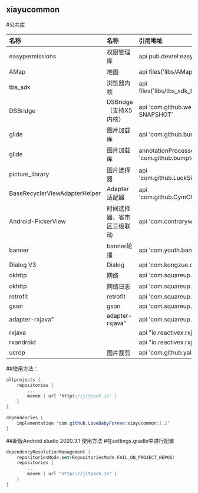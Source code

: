 ## xiayucommon
#公共库

| 名称                          | 名称                      | 引用地址                                                          |
|:------------------------------|:-------------------------|:------------------------------------------------------------------|
| easypermissions               | 权限管理库                | api pub.devrel:easypermissions:3.0.0                              |
| AMap                          | 地图                      | api files('libs/AMap_Location_V4.9.0_20200228.jar')               |
| tbs_sdk                       | 浏览器内核                | api files('libs/tbs_sdk_thirdapp_v4.3.0.67_43967_20200923.jar')   |
| DSBridge                      | DSBridge（支持X5内核）    | api 'com.github.wendux:DSBridge-Android:x5-3.0-SNAPSHOT'          |
| glide                         | 图片加载库                | api 'com.github.bumptech.glide:glide:4.11.0'                      |
| glide                         | 图片加载库                | annotationProcessor 'com.github.bumptech.glide:compiler:4.11.0'   |
| picture_library               | 图片选择器                | api 'com.github.LuckSiege.PictureSelector:picture_library:v2.6.1' |
| BaseRecyclerViewAdapterHelper | Adapter适配器             | api 'com.github.CymChad:BaseRecyclerViewAdapterHelper:3.0.4'      |
| Android-PickerView            | 时间选择器、省市区三级联动 | api 'com.contrarywind:Android-PickerView:4.1.9'                   |
| banner                        | banner轮播                | api 'com.youth.banner:banner:2.1.0'                               |
| Dialog V3                     | Dialog                   | api 'com.kongzue.dialog_v3x:dialog:3.2.4'                         |
| okhttp                        | 网络                      | api 'com.squareup.okhttp3:okhttp:3.11.0'                          |
| okhttp                        | 网络日志                  | api 'com.squareup.okhttp3:logging-interceptor:3.11.0'             |
| retrofit                      | retrofit                 | api 'com.squareup.retrofit2:retrofit:2.4.0'                       |
| gson                          | gson                     | api 'com.squareup.retrofit2:converter-gson:2.4.0'                 |
| adapter-rxjava"               | adapter-rxjava"          | api 'com.squareup.retrofit2:adapter-rxjava2:2.4.0'                |
| rxjava                        |                          | api "io.reactivex.rxjava2:rxjava:2.2.3"                           |
| rxandroid                     |                          | api "io.reactivex.rxjava2:rxandroid:2.1.0"                        |
| ucrop                         | 图片裁剪                  | api 'com.github.yalantis:ucrop:2.2.6'                             |

##使用方法：
```  java
allprojects {
    repositories {
        ...
        maven { url 'https://jitpack.io' }
    }
}

dependencies {
    implementation 'com.github.LoveBabyForeve:xiayucommon:1.2'
}
```
##新版Android studio 2020.3.1 使用方法
#在settings.gradle中进行配置
```  kotlin
dependencyResolutionManagement {
    repositoriesMode.set(RepositoriesMode.FAIL_ON_PROJECT_REPOS)
    repositories {
        ...
        maven { url "https://jitpack.io" }
    }
}
```


